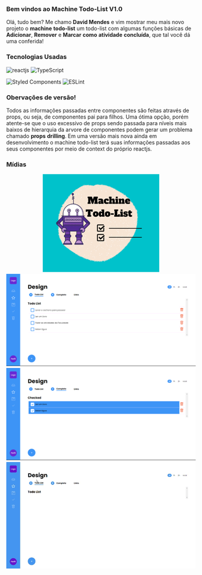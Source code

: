 ### Bem vindos ao Machine Todo-List V1.0

Olá, tudo bem? Me chamo **David Mendes** e vim mostrar meu mais novo projeto o **machine** **todo-list** um todo-list com algumas funções básicas de **Adicionar**, **Remover** e **Marcar** **como** **atividade** **concluída**, que tal você dá uma conferida!

### Tecnologias Usadas

<div style="display: inline-block">
  <img alighn="center" src="https://img.shields.io/badge/React-20232A?style=for-the-badge&logo=react&logoColor=61DAFB" alt="reactjs">
  <img alighn="center" src="https://img.shields.io/badge/TypeScript-007ACC?style=for-the-badge&logo=typescript&logoColor=white" alt="TypeScript">
</div>

![Styled Components](https://img.shields.io/badge/styled--components-DB7093?style=for-the-badge&logo=styled-components&logoColor=white) ![ESLint](https://img.shields.io/badge/ESLint-4B3263?style=for-the-badge&logo=eslint&logoColor=white)

### Obervações de versão!

Todos as informações passadas entre componentes são feitas através de props, ou seja, de componentes pai para filhos. Uma ótima opção, porém atente-se que o uso excessivo de props sendo passada para níveis mais baixos de hierarquia da arvore de componentes podem gerar um problema chamado **props** **drilling**. Em uma versão mais nova ainda em desenvolvimento o machine todo-list terá suas informações passadas aos seus componentes por meio de context do próprio reactjs.

### Mídias

<div style="display: flex; justify-content: center">
<img width="310px" alt="machine-todo-list" src="https://github.com/david-anderson789/front-todolist-react/blob/master/public/assets/machine-todo-list.png"/>
</div>
<div style="
display: flex;
flex-direction: column;
align-items: center;
justify-content: center;
margin-top: 5px">
  <img style="" width="810px" alt="machine-todo-list" src="https://github.com/david-anderson789/front-todolist-react/blob/master/public/assets/tela%2001.png"/>
  <img style="margin-top: 5px" width="810px"  alt="machine-todo-list" src="https://github.com/david-anderson789/front-todolist-react/blob/master/public/assets/tela%2002.png"/>
  <img style="margin-top: 5px" width="810px"  alt="machine-todo-list" src="https://github.com/david-anderson789/front-todolist-react/blob/master/public/assets/tela%2003.gif"/>
</div>


